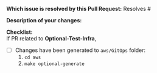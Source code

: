 **Which issue is resolved by this Pull Request:**
Resolves #

**Description of your changes:**


**Checklist:**
<br> If PR related to **Optional-Test-Infra**,

- [ ] Changes have been generated to `aws/GitOps` folder: 
    1. `cd aws`
    2. `make optional-generate`